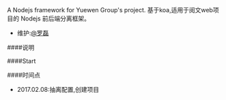 

A Nodejs framework for Yuewen Group's project. 基于koa,适用于阅文web项目的 Nodejs 前后端分离框架。

* 维护:[@罗磊](luolei@yuewen.com)

####说明

####Start

####时间点

* 2017.02.08:抽离配置,创建项目